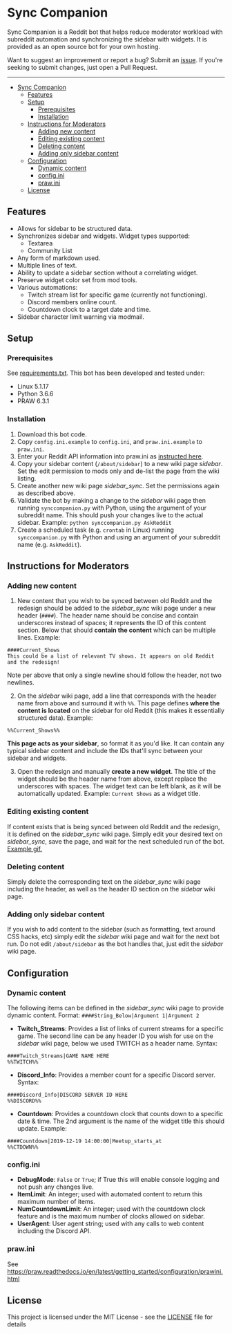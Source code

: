 # Sync Companion

Sync Companion is a Reddit bot that helps reduce moderator workload with subreddit automation and synchronizing the sidebar with widgets. It is provided as an open source bot for your own hosting.

Want to suggest an improvement or report a bug? Submit an [issue](https://github.com/zeno-mcdohl/sync-companion/issues). If you're seeking to submit changes, just open a Pull Request.

--------------

<!-- TOC -->

- [Sync Companion](#sync-companion)
    - [Features](#features)
    - [Setup](#setup)
        - [Prerequisites](#prerequisites)
        - [Installation](#installation)
    - [Instructions for Moderators](#instructions-for-moderators)
        - [Adding new content](#adding-new-content)
        - [Editing existing content](#editing-existing-content)
        - [Deleting content](#deleting-content)
        - [Adding only sidebar content](#adding-only-sidebar-content)
    - [Configuration](#configuration)
        - [Dynamic content](#dynamic-content)
        - [config.ini](#configini)
        - [praw.ini](#prawini)
    - [License](#license)

<!-- /TOC -->

## Features

* Allows for sidebar to be structured data.
* Synchronizes sidebar and widgets. Widget types supported:
  * Textarea
  * Community List
* Any form of markdown used.
* Multiple lines of text.
* Ability to update a sidebar section without a correlating widget.
* Preserve widget color set from mod tools.
* Various automations:
  * Twitch stream list for specific game (currently not functioning).
  * Discord members online count.
  * Countdown clock to a target date and time.
* Sidebar character limit warning via modmail.

## Setup

### Prerequisites

See [requirements.txt](requirements.txt). This bot has been developed and tested under:

* Linux 5.1.17
* Python 3.6.6
* PRAW 6.3.1

### Installation

1) Download this bot code.
2) Copy `config.ini.example` to `config.ini`, and `praw.ini.example` to `praw.ini`.
3) Enter your Reddit API information into praw.ini as [instructed here](https://praw.readthedocs.io/en/latest/getting_started/configuration/prawini.html).
4) Copy your sidebar content (`/about/sidebar`) to a new wiki page *sidebar*. Set the edit permission to mods only and de-list the page from the wiki listing.
5) Create another new wiki page *sidebar_sync*. Set the permissions again as described above.
6) Validate the bot by making a change to the *sidebar* wiki page then running `synccompanion.py` with Python, using the argument of your subreddit name. This should push your changes live to the actual sidebar. Example: `python synccompanion.py AskReddit`
7) Create a scheduled task (e.g. `crontab` in Linux) running `synccompanion.py` with Python and using an argument of your subreddit name (e.g. `AskReddit`).


## Instructions for Moderators

### Adding new content

1) New content that you wish to be synced between old Reddit and the redesign should be added to the *sidebar_sync* wiki page under a new header (`####`). The header name should be concise and contain underscores instead of spaces; it represents the ID of this content section. Below that should **contain the content** which can be multiple lines. Example:

```
####Current_Shows
This could be a list of relevant TV shows. It appears on old Reddit and the redesign!
```

Note per above that only a single newline should follow the header, not two newlines.

2) On the *sidebar* wiki page, add a line that corresponds with the header name from above and surround it with `%%`. This page defines **where the content is located** on the sidebar for old Reddit (this makes it essentially structured data). Example:

```
%%Current_Shows%%
```

**This page acts as your sidebar**, so format it as you'd like. It can contain any typical sidebar content and include the IDs that'll sync between your sidebar and widgets.

3) Open the redesign and manually **create a new widget**. The title of the widget should be the header name from above, except replace the underscores with spaces. The widget text can be left blank, as it will be automatically updated. Example: `Current Shows` as a widget title.

### Editing existing content

If content exists that is being synced between old Reddit and the redesign, it is defined on the *sidebar_sync* wiki page. Simply edit your desired text on *sidebar_sync*, save the page, and wait for the next scheduled run of the bot. [Example gif.](https://i.imgur.com/aMGwVav.gifv)

### Deleting content

Simply delete the corresponding text on the *sidebar_sync* wiki page including the header, as well as the header ID section on the *sidebar* wiki page.

### Adding only sidebar content

If you wish to add content to the sidebar (such as formatting, text around CSS hacks, etc) simply edit the *sidebar* wiki page and wait for the next bot run. Do not edit `/about/sidebar` as the bot handles that, just edit the *sidebar* wiki page.

## Configuration

### Dynamic content

The following items can be defined in the *sidebar_sync* wiki page to provide dynamic content. Format: `####String_Below|Argument 1|Argument 2`

* **Twitch_Streams**: Provides a list of links of current streams for a specific game. The second line can be any header ID you wish for use on the *sidebar* wiki page, below we used TWITCH as a header name. Syntax: 
```
####Twitch_Streams|GAME NAME HERE
%%TWITCH%%
```

* **Discord_Info**: Provides a member count for a specific Discord server. Syntax:
```
####Discord_Info|DISCORD SERVER ID HERE
%%DISCORD%%
```

* **Countdown**: Provides a countdown clock that counts down to a specific date & time. The 2nd argument is the name of the widget title this should update. Example:
```
####Countdown|2019-12-19 14:00:00|Meetup_starts_at
%%CTDOWN%%
```

### config.ini

* **DebugMode**: `False` or `True`; if True this will enable console logging and not push any changes live.
* **ItemLimit**: An integer; used with automated content to return this maximum number of items.
* **NumCountdownLimit**: An integer; used with the countdown clock feature and is the maximum number of clocks allowed on sidebar.
* **UserAgent**: User agent string; used with any calls to web content including the Discord API.

### praw.ini

See https://praw.readthedocs.io/en/latest/getting_started/configuration/prawini.html

## License

This project is licensed under the MIT License - see the [LICENSE](LICENSE) file for details
